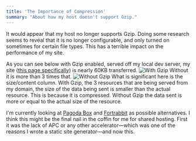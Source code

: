 ```yaml
---
title: 'The Importance of Compression'
summary: "About how my host doesn't support Gzip."
---
```

It would appear that my host no longer supports Gzip. Doing some research seems to reveal that it is no longer configurable, and only turned on sometimes for certain file types. This has a terrible impact on the performance of my site.

As you can see below with Gzip enabled, served off my local dev server, my site ([this page specifically](/posts/a-newer-site/)) is nearly 60KB transferred. ![With Gzip](/uploads/thumbnails/with-gzip.jpg) Without it is more than 3 times that. ![Without Gzip](/uploads/thumbnails/without-gzip.jpg) What is significant here is the size/content column. With Gzip, the 3 resources that are being served from my domain, the size of the data being sent is smaller than the actual resource. This is because it is compressed. Without Gzip the data sent is more or equal to the actual size of the resource.

I'm currently looking at [Pagoda Box][pagoda_box] and [Fortrabbit][fortrabbit] as possible alternatives. I think this might be the final nail in the coffin for me for shared hosting. First it was the lack of APC or any other accelerator&mdash;which was one of the reasons I wrote a static site generator&mdash;and now this.

[pagoda_box]: https://pagodabox.com/
[fortrabbit]: http://fortrabbit.com/
